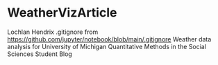 # WeatherVizArticle
Lochlan Hendrix
.gitignore from https://github.com/jupyter/notebook/blob/main/.gitignore
Weather data analysis for University of Michigan Quantitative Methods in the Social Sciences Student Blog

